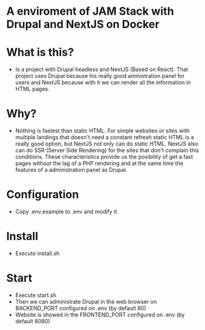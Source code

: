 # A enviroment of JAM Stack with Drupal and NextJS on Docker

What is this?
========
  - Is a project with Drupal headless and NextJS (Based on React). That project uses Drupal because his really good aministration panel for users and NextJS because with it we can render all the information in HTML pages.

Why?
========
  - Nothing is fastest than static HTML. For simple websites or sites with multiple landings that doesn't need a constant refresh static HTML is a really good option, but NextJS not only can do static HTML. NextJS also can do SSR (Server Side Rendering) for the sites that don't complain this conditions. These characteristics provide us the posibility of get a fast pages without the lag of a PHP rendering and at the same time the features of a administration panel as Drupal.

Configuration
========
  - Copy .env.example to .env and modify it. 

Install
========
  - Execute install.sh

Start
========  
  - Execute start.sh
  - Then we can administrate Drupal in the web browser on BACKEND_PORT configured on .env (by default 80)
  - Website is showed in the FRONTEND_PORT configured on .env (by default 8080)
